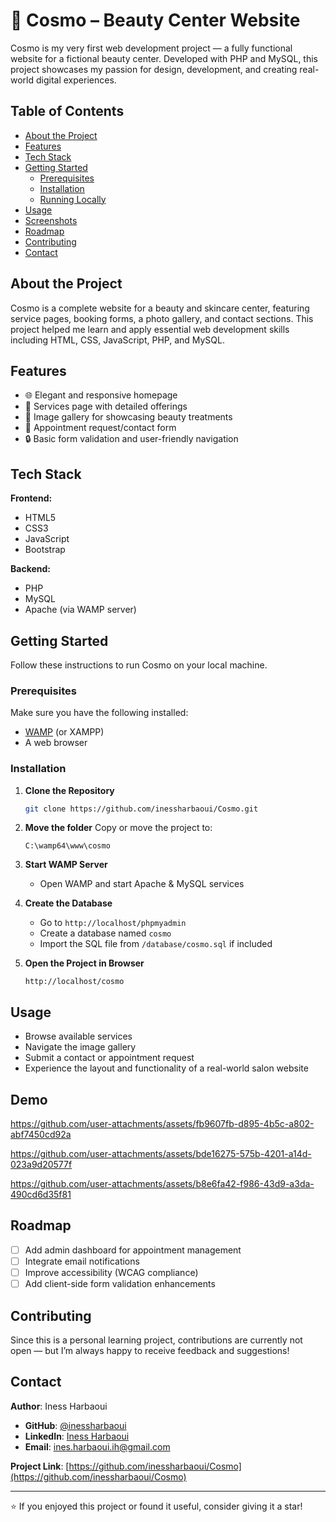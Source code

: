 # 💄 Cosmo – Beauty Center Website

Cosmo is my very first web development project — a fully functional website for a fictional beauty center. Developed with PHP and MySQL, this project showcases my passion for design, development, and creating real-world digital experiences.

## Table of Contents

- [About the Project](#about-the-project)
- [Features](#features)
- [Tech Stack](#tech-stack)
- [Getting Started](#getting-started)
  - [Prerequisites](#prerequisites)
  - [Installation](#installation)
  - [Running Locally](#running-locally)
- [Usage](#usage)
- [Screenshots](#screenshots)
- [Roadmap](#roadmap)
- [Contributing](#contributing)
- [Contact](#contact)

## About the Project

Cosmo is a complete website for a beauty and skincare center, featuring service pages, booking forms, a photo gallery, and contact sections. This project helped me learn and apply essential web development skills including HTML, CSS, JavaScript, PHP, and MySQL.

## Features

- 🌐 Elegant and responsive homepage  
- 💅 Services page with detailed offerings  
- 📸 Image gallery for showcasing beauty treatments  
- 📆 Appointment request/contact form  
- 🔒 Basic form validation and user-friendly navigation

## Tech Stack

**Frontend:**
- HTML5
- CSS3
- JavaScript
- Bootstrap

**Backend:**
- PHP
- MySQL
- Apache (via WAMP server)

## Getting Started

Follow these instructions to run Cosmo on your local machine.

### Prerequisites

Make sure you have the following installed:
- [WAMP](https://www.wampserver.com/en/) (or XAMPP)
- A web browser

### Installation

1. **Clone the Repository**
   ```bash
   git clone https://github.com/inessharbaoui/Cosmo.git
   ```

2. **Move the folder**
   Copy or move the project to:
   ```
   C:\wamp64\www\cosmo
   ```

3. **Start WAMP Server**
   - Open WAMP and start Apache & MySQL services

4. **Create the Database**
   - Go to `http://localhost/phpmyadmin`
   - Create a database named `cosmo`
   - Import the SQL file from `/database/cosmo.sql` if included

5. **Open the Project in Browser**
   ```
   http://localhost/cosmo
   ```

## Usage

- Browse available services
- Navigate the image gallery
- Submit a contact or appointment request
- Experience the layout and functionality of a real-world salon website

## Demo



https://github.com/user-attachments/assets/fb9607fb-d895-4b5c-a802-abf7450cd92a

https://github.com/user-attachments/assets/bde16275-575b-4201-a14d-023a9d20577f

https://github.com/user-attachments/assets/b8e6fa42-f986-43d9-a3da-490cd6d35f81




## Roadmap

- [ ] Add admin dashboard for appointment management
- [ ] Integrate email notifications
- [ ] Improve accessibility (WCAG compliance)
- [ ] Add client-side form validation enhancements

## Contributing

Since this is a personal learning project, contributions are currently not open — but I’m always happy to receive feedback and suggestions!

## Contact

**Author**: Iness Harbaoui  
- **GitHub**: [@inessharbaoui](https://github.com/inessharbaoui)  
- **LinkedIn**: [Iness Harbaoui](https://www.linkedin.com/in/iness-harbaoui-969298279)  
- **Email**: ines.harbaoui.ih@gmail.com  

**Project Link**: [https://github.com/inessharbaoui/Cosmo](https://github.com/inessharbaoui/Cosmo)

---

⭐ If you enjoyed this project or found it useful, consider giving it a star!
